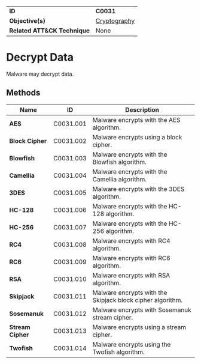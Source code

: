 |||
|---|---|
|**ID**|**C0031**|
|**Objective(s)**|[Cryptography](../cryptography)|
|**Related ATT&CK Technique**|None|


Decrypt Data
============
Malware may decrypt data. 

Methods
-------
|Name|ID|Description|
|---|---|---|
|**AES**|C0031.001|Malware encrypts with the AES algorithm.|
|**Block Cipher**|C0031.002|Malware encrypts using a block cipher.|
|**Blowfish**|C0031.003|Malware encrypts with the Blowfish algorithm.|
|**Camellia**|C0031.004|Malware encrypts with the Camellia algorithm.|
|**3DES**|C0031.005|Malware encrypts with the 3DES algorithm.|
|**HC-128**|C0031.006|Malware encrypts with the HC-128 algorithm.|
|**HC-256**|C0031.007|Malware encrypts with the HC-256 algorithm.|
|**RC4**|C0031.008|Malware encrypts with RC4 algorithm.|
|**RC6**|C0031.009|Malware encrypts with RC6 algorithm.|
|**RSA**|C0031.010|Malware encrypts with RSA algorithm.|
|**Skipjack**|C0031.011|Malware encrypts with the Skipjack block cipher algorithm.|
|**Sosemanuk**|C0031.012|Malware encrypts with Sosemanuk stream cipher.|
|**Stream Cipher**|C0031.013|Malware encrypts using a stream cipher.|
|**Twofish**|C0031.014|Malware encrypts using the Twofish algorithm.|




